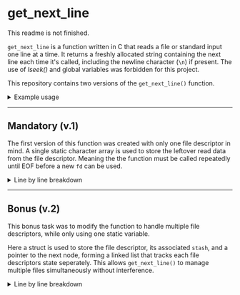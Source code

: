 # get_next_line

This readme is not finished.

`get_next_line` is a function written in C that reads a file or standard input one line at a time. It returns a freshly allocated string containing the next line each time it's called, including the newline character (`\n`) if present. The use of *lseek()* and global variables was forbidden for this project.

This repository contains two versions of the `get_next_line()` function.


<details>

<summary>Example usage</summary>
<br>
Reads the file `example.txt` line by line, prints each line to the terminal, and properly frees memory after each line.

```c
int fd = open("example.txt", O_RDONLY);
char *line;

while ((line = get_next_line(fd)) != NULL)
{
    printf("%s", line);
    free(line);
}
close(fd);
```

</details>

---

## Mandatory (v.1)
The first version of this function was created with only one file descriptor in mind. A single static character array is used to store the leftover read data from the file descriptor. Meaning the the function must be called repeatedly until EOF before a new `fd` can be used. 
<details>
<summary>Line by line breakdown</summary>

### 1. Variable declarations
`char *buf`
	Buffer to store the contents read by the read() operation.

`static char *stash`
	A persistent buffer to store the contents read into buf during the read() operations.

`char *line`
	Pointer to the line that will be returned. Up to and containing the newline or end of file.

---
### 2. Buffer memory allocation
```c
buf = malloc(BUFFER_SIZE + 1);
```
Allocate memory for the buffer *buf* using malloc().

*`BUFFER_SIZE` is a macro defined in the header file (get_next_line.h), modifiable by compiling with `-D` flag;*

```
cc main.c -D BUFFER_SIZE=9999
```

+1 is added for the null terminator, as we need *buf* to be a valid string.
<br>
<br>
<br>

```c
if (stash == NULL)
```
Check if stash has been initialized.
<br>
<br>
<br>
```c
	stash = ft_strdup("");
```
If stash is NULL, we need to initialize *stash* to be an empty null terminated string. For this, we use our helper function ft_strdup().The function allocates memory and returns a duplicate of the string passed in as an argument. <br>

---

### 3. The read operation

```c
stash = read_operation(fd, buf, stash);
```
Read the file in `BUFFER_SIZE` chunks and store the chunks in *stash*, until we find a newline `\n` in *stash*.
<br>
<br>
<br>

***Inside the helper function***

```c
char	*read_operation(int fd, char *buf, char *stash)
```

read_operation() is a helper function which will read the file in chunks and store the read chunks into *stash*, after each read it will check if *stash* contains a newline (`\n`), once it detects a newline or hits the end of the file, it returns *stash*.
<br>
<br>
<br>

***read_operation() variables***

`int bytes_read` - *Store the number of bytes read during the read() operation. This will be used as the index for the *buf* null terminator OR an indicator that the file has been fully read, since read() returns 0 if there is nothing left to read.*

`char *temp_stash` - *Temporary pointer used to store the result of ft_strjoin, before assigning the result back to stash. Prevents memory leaks when updating stash.*
<br>
<br>
<br>

```c
while (1)
```
While (1), is an infinite loop. This loop will only stop if a break is found. In our case, break will be used when there is nothing left to read, or a newline is found in *stash*.
<br>
<br>
<br>

```c
bytes_read = read(fd, buf, BUFFER_SIZE);
```
Store the number of bytes read by the read() operation in the variable bytes_read.
Run the read() operation on the *fd* specified by the caller, storing the read contents into *buf* and only reading BUFFER_SIZE amount of bytes.
<br>
<br>
<br>

```c
if (bytes_read <= 0)`<br>
	buf[0] = '\0';
``` 
If the read() operation returned 0 or less, meaning the end of the file was found and nothing was stored in buf. We null terminate buf at index 0.
<br>
<br>
<br>

```c
else
    buf[bytes_read] = '\0';
```
If more than 0 bytes were read, we null terminate buf at the index specified by the number of bytes read. This index will be pointing to the memory slot after the last character in buf.
<br>
<br>
<br>

```c
temp_stash = ft_strjoin(stash, buf);
```
Concatenate the contents of *buf* into *stash* using the helper function *ft_strjoin()*. Storing the new string returned by *ft_strjoin* in *temp_stash*.
<br>
<br>
<br>

```c
free (stash);
```
Free the current contents of *stash*.
<br>
<br>
<br>

```c
stash = temp_stash;

```
Assign the new string made of *stash*+*buf*, which is stored in *temp_stash*, to *stash*.
<br>
<br>
<br>

```c
if (ft_strchr(stash, '\n') != NULL || bytes_read <= 0)
```
Check if *stash* contains a newline `\n`, using the helper function *ft_strchr()*<br>
OR<br>
if *bytes_read* is 0 or less, meaning the end of the file has been reached.
<br>
<br>
<br>

```c
	break ;
```
If true, use *break* to exit the while loop.<br>

If false, loop again.
Eventually a newline character will be found or the end of the file will be reached.
<br>
<br>
<br>

```c
return (stash);
```
Once the while loop ends, we will return stash.

---

### 4. End of file check / Error check.
```c
if (stash == NULL || *stash == '\0')
```
If the read() operation returned NULL or stash points to a null terminator. We have nothing to return to the caller. The end of the file has been reached or there has been an error reading the file.
<br>
<br>
<br>

```c
{
	free (buf);
	free (stash);
	stash = NULL;
	return (NULL);
}
```
If true, free() the buffer *buf* and *stash*.
<br>Then also set *stash* to NULL. This must be done since *free()* does not set *stash* to NULL. It just deallocates the memory, leaving *stash* as a dangling pointer: it still contains the same memory address, which now points to freed (invalid) memory.<br>
Finally return (NULL).

---
### 5. Line extraction.
```c
line = extract_line(stash, &stash);
```
The line variable will hold the portion of the *stash* string up to and containing the newline character OR up to the end of the file, if no newline is present.
<br>
<br>
<br>

***Inside the helper fucntion***
```c
char	*extract_line(char *stash, char **updated_stash)
```
extract_line() is a helper function that extracts the next line from stash, including the newline if present.
It also trims the extracted part from stash, saving the remainder in *updated_stash so stash can continue where it left off on the next call.


Why *****updated_stash?***<br>
- Even though stash is declared as static in get_next_line(), when passed by value to extract_line(), reassigning it (e.g., stash = ft_strdup(...)) only modifies the local copy of the pointer. The original stash in get_next_line() remains unchanged.
- By contrast, passing a pointer to stash, as char **updated_stash, lets extract_line() directly modify the original pointer. Doing *updated_stash = ft_strdup(...) updates the actual stash in get_next_line(), preserving the new value and avoiding memory issues.
<br>
<br>
<br>

***extract_line() variables***

`char *line`- *The extracted line we want to return.*

`char *newline_index` - *A pointer to the newline character in the stash string.*
<br>
<br>
<br>

```c
newline_index = ft_strchr(stash, '\n');
```
Find the index of the newline character in stash with the helper function ft_strchr() and store the index in newline_index.
<br>
<br>
<br>

```c
if (newline_index)
{
	line = ft_strldup(stash, count_chars_to_newline(stash));
	*updated_stash = ft_strdup(newline_index + 1);
}
```
If a newline is found in stash

Use *ft_strldup()* to copy the part up to and including the newline into *line*. `count_chars_to_newline()` returns the number of characters to the newline, this specifies the number of bytes we will duplicate from *stash* to *line*.

Then update *updated_stash with a duplicate of the remaining string after the newline using ft_strdup().
This trims the processed line from *stash* and keeps only what’s left for the next call.
<br>
<br>
<br>

```c
else
{
	line = ft_strdup(stash);
	*updated_stash = NULL;
}
```
If no newline is found in stash, the entire stash is our final line.

Create *line* by duplicating *stash*, using *ft_strdup()*.

Update *stash* to NULL. As we no longer need to store content inside it.
<br>
<br>
<br>

```c
return (line);
```
Return the extracted string - *line*, back to *get_next_line()*.

---
### 6. Free and Return
```c
free (buf);
```
Free the buf memory.
<br>
<br>
<br>

```c
return (line);
```
Return the extracted line.

Exit function.

</details>

---

## Bonus (v.2)
This bonus task was to modify the function to handle multiple file descriptors, while only using one static variable.

Here a struct is used to store the file descriptor, its associated `stash`, and a pointer to the next node, forming a linked list that tracks each file descriptors state seperately. This allows `get_next_line()` to manage multiple files simultaneously without interference. 

<details>

<summary>Line by line breakdown</summary>

### 1. Struct
```c
typedef struct s_fd_node
{
	int			fd;
	char                    *stash;
	struct s_fd_node	*next;
} t_fd_node;
```
Creating a linked list where each node represents an open file descriptor is essential when handling multiple file descriptors. By dynamically creating and linking nodes as needed, the progam can manage an arbitrary number of simultaneous file reads. 

Each node stores the file descriptor `fd`, a `stash` buffer that holds leftover data between reads, and a pointer `next` to the next node in the list. 

This allows the function to independantly track the reading state of reach file, so data from one descriptor doesnt interfere with another.

---
### 2. Variables
`static t_fd_node   *head;` 

- Pointer to the head of the linked list of file descriptor nodes. Since it is static, it retains its value between calls, so the list of open files and thei buffers persist as long as the program runs or until the nodes are removed. 
<br>

`t_fd_node  *current;`

- Pointer to the node coresponding to the file descriptor passed to `get_next_line()`. It either points to an existing node or a newly created one, representing the file being read. 
<br>

`char  *buf;`

- A temporary buffer allocated each time `get_next_line()`is called. Used to store data read from the file descriptor before appending it to the stash. Has the size of `BUFFER_SIZE + 1` to accommodate a null terminator. 
<br>

`char  *line;`

- Holds the line extracted from the stash, which will be returned by the function. It contains either a line ending in a newline character or the remaining data at EOF *(end of file)*

---
### 3. Find / create node.
```c
current = find_or_create_node(&head, fd);
```
This line calls a helper function to locate the linked list node corresponding to the given file descriptor. 
- If such a node already exists in the list *(meaning we have previously read from this fd)*, it returns a pointer to that node. 
- If no node is found, it creates a new node, initializes its fields (sets the `fd`, creates an empty stash, and sets `next`to NULL), and adds it to the linked list.

So after this call, `current` points to the node managing the reading state for the requested `fd`.

*Passing `&head` allows the function to modify the actual head pointer itself (such as when adding the first node to an empty list), whereas passing just head would only modify a local copy without affecting the original list.*
<br>

---
<details>

<summary>Helper function find_or_create_node() line by line breakdown.</summary>
<br>

`t_fd_node  **node;` 

- Declares a pointer to a pointer of type `t_fd_node`, allowing us to traverse the linked list while keeping track of the address of the pointer that points to the current node.
<br>

```c
node = head;
```
- Initializes `node` to point to the head pointer of the linked list.
<br>

```c
while (*node && (*node)->fd != fd)
	node = &(*node)->next;
```
- Traverses the linked list by moving `node`to the address of the `next` pointer of the current node.
- Stopping if it finds a node where `fd`matches or reaches the end of the linked list.
<br>

```c
if (!*node)
{
```
- If we reach the end of the linked list without finding the `fd`, this means no node for this `fd`exists yet, so we must create it and add it to the list. 
<br>

```c
	*node = malloc(sizeof(t_fd_node));
````
- Allocates memory for the new node using malloc().
<br>

```c
	(*node)->fd = fd;
```
- Initializes the new nodes `fd` with the requested file descriptor.
<br>

```c
	(*node)->stash = ft_strdup("");
```
- Initializes the new nodes `stash`to an empty string.
<br>

```c
	(*node)->next = NULL;
}
```
- Sets the new nodes `next` pointer to NULL, since this will be the last node for now.
<br>

```c
return (*node);
```
- Returns the pointer to the found or newly created node.
</details>
---
### 4. Reading the file.
```c
buf = malloc(BUFFER_SIZE + 1);
```
- Dynamically allocates memory for the temporary buffer `buf`. This buffer is used in the subsequent read calls to temporarily hold chunks of data before appending them to the stash.

- `BUFFER_SIZE`is a predetermined constant that determines how many bytes to read at a time. This can be adjusted by compiling the program using the define flag `-D`. `cc main.c -D BUFFER_SIZE=9999`.
- The `+1` is to allocate space for a null termintor, so the buffer can be treated as a valid string after reading.
<br>

```c
current->stash = read_operation(fd, buf, current->stash);
```
Calls a helper function to read data from the file descriptor `fd` into the temporary buffer `buf`, then appends the data to the existing stash `current->stash`.

- `read_operation()` reads `BUFFER_SIZE` chunks of data from `fd` into `buf`. 

- - It then concatenates the read data (`buf`) to the existing stash (`stash`), preseving data from previous reads.

- - After each read, it searches the contents of `stash` for a newline character. 

- - Once a newline character is found OR the end of the file is reached, the contents of `stash` are returned and assigned back to the current nodes stash.

---

<details>

<summary> Helper function read_operation() line by line breakdown.</summary>
<br>

`int	bytes_read;`
- Stores how many bytes were read from the file descriptor.

`char *temp_stash;`
- Will temporarily hold the result of concatenating the old stash and buffer. 
<br>


```c
while (1)
{
```
Begins an infinite loop which will only break if a newline character is found in `stash`or reading is done (EOF or error).
<br>
<br>


```c
	bytes_read = read(fd, buf, BUFFER_SIZE);
```
Reads upto `BUFFER_SIZE`bytes from `fd` into `buf`.
- `bytes_read` will be:
- - `> 0`: Number of bytes read.
- - `== 0`: End of file (EOF).
- - `< 0`: read error.
<br>
<br>

```c
	if (bytes_read <= 0)
		buf[0] = '\0';
	else
		buf[bytes_read] = '\0';
```
- If no data is read (EOF or error), `buf` is set to an empty string.
- If data is read, a null terminator is added so that `buf` is a valid string.
<br>
<br>


```c
    temp_stash = ft_strjoin(stash, buf);
    free(stash);
    stash = temp_stash;
```
- Concatenates the old stash with the new buffer string using `ft_strjoin()`, which retruns a dynamically allocated string. Stores the new string in `temp_stash`.
- Frees the old `stash` to avoid memory leaks.
- Updates `stash` with the newly combined string.
<br>
<br>

```c
	if (ft_strchr(stash, '\n') != NULL || bytes_read <= 0)
		break ;
}
```
Break the loop if:
- the updated `stash` contains a newline character. This means we have enough data to extract the full line.
- we hit EOF or recieve a read error (`bytes_read <= 0`). 

Otherwise loop again until the break condition is met.
<br>
<br>

```c
return (stash);
```
When the loop ends, the final `stash`is returned. 

</details>

---

### 5. End of file / Error check.

```c
if (current->stash == NULL || *current->stash == '\0')
{
```
Checks wheather the current nodes `stash` is:
- NULL: Meaning memory allocation failed or it was never initialized.
- An empty string, meaning no meaningful data was read from the file.

If either condition is true, there is no line to return. 
<br>
<br>

```c
	free (buf);
	ft_remove_node_fd(&head, current);
	return (NULL);
}
```
Clean up and exit.
- `free(buf)`: Frees the temporary buffer to avoid memory leaks.
- `ft_remove_node(&head, current)`: Removes this file descriptors node fom the linked list, using a helper function.
- `return (NULL)`: Returns NULL to indicate no line could be read.

---

<details>

<summary> Helper function ft_remove_node() line by line breakdown </summary>

<br>

`t_fd_node  *previous;`
- A pointer which will track the node that comes before the node that we want to remove. This is necessary since we must update its `next` pointer to skip over the `current` node.
<br>


```c
if (*head == NULL || current == NULL)
	return ;
```
NULL check to avoid unnecessary operations.
- If the list is empty or `current` is invalid, there is nothing to free.
<br>


```c
if (*head == current)
	{
````
- Checks if the node to remove is the first in the list.
<br>


```c
	*head = (*head)->next;
```
Sets the head of the list to the next node.
- In a singly linked list, the head pointer points to the first node in the list. If the node we want to remove is that first node, we need to move the head pointer to the next node, so the list no longer includes the one we’re deleting.
<br>


```c
	free(current->stash);
	free(current);
}
````
- Free the `stash` of the node, since it was dynamically allocated.
- Free the node.
<br>


```c
else
{
	previous = *head;
		while (previous && previous->next != current)
			previous = previous->next;
```
If the node we want to remove is NOT the head of the linked list, we must find the node that comes before `current`.
- First set node `previous` to the start of the linked list.
- Traverse the list to find the node that comes before the `current` node that we want to remove.
- Once `previous->next` points to `current`, we have found the node that comes before the node we wish to remove. Exit the while loop.
<br>


```c
	if (previous)
```
Confirms that we have found a valid node, specifically the node that comes before the `current` node.
<br>


```c
	{
		previous->next = current->next;
		free(current->stash);
		free(current);
	}
```
- Links `previous` to the node that comes after `current`.
- Frees the `stash` of the node we are removing.
- Frees the node we want to remove.
<br>


```c
return ;
```
- Once the correct node has been found, the list has been relinked, and the node plus its contents have been freed, we can exit the function. 

</details>

---

### 6. Extract the return line from stash.

```c
line = extract_line(current->stash, &current->stash);
```
This line calls the helper function `extract_line()` to:
- Extract a complete line from the current `stash`, including the newline character if present. The extracted line is then assigned to `line`, which will be returned from `get_next_line()`.
- Update the `stash` with whatever content remains after that line.

---

<details>

<summary> Helper function extract_line() line by line breakdown. </summary>
<br>

**Function prototype**


`char *extract_line(char **stash)`
- `stash` Pointer to the pointer of `stash`. Passing in the address of the pointer, we are able to update it with a new pointer that will point to the remaining content of `stash` once it has been trimmed. Dereferencing this will allow access to the values stored in `stash`. 



**Variables**

`char *trimmed_stash`
- Will temporarily store the remaining contents of `stash` that come after the newline. 

`char *line;`
- Will hold the extracted line that will be returned.

`char *newline_i_ptr;`
- Pointer to the first `\n` character (if any).

`int newline_index;`
- The index / position of the newline character in the `stash` string.
<br>

**Logic**


```c
newline_i_ptr = ft_strchr(stash, '\n');
```
Searches for the first occurance of `\n` in `stash`.
- If found, `newline_i_ptr` points to it.
- If not, `newline_i_ptr` is NULL.
<br>

```c
if (newline_i_ptr)
{
	newline_index = 0;
	while (*stash[newline_index] != '\n')
		newline_index++;
```
If a newline character is found in `stash`;
- Calculate the position of the newline in `stash` and store the index number in `newline_index`.
<br>

```c
	line = ft_strldup(*stash, newline_index + 1);
````
Duplicates the string **up to and including the newline character** and assigns the duplicated string to `line`.
<br>

```c
	trimmed_stash = ft_strdup(newline_i_ptr + 1);
```
Copies everything **after** the newline character in `stash` into a new string.
- Save the newly allocated string in `trimmed_stash`.
<br>

```c
	free(*stash);
	*stash = trimmed_stash;
```
- Free the old contents of `stash`.
- Update the `stash` pointer to point to the beginning of the new trimmed string.
<br>

```c
else
{
	line = ft_strdup(*stash);
	free(*stash);
	*stash = NULL;
}
```
If no newline is found in `stash`, there is no need to trim the stash. 
- Copy the remaining contents of `stash` to `line`.
- Free the contents of `stash`.
- Set stash to NULL, to prevent a dangling pointer.
<br>

```c
return (line);
```
Finally return the extracted `line` from `stash` and exit function.

</details>

---

### 7. Free and exit.

```c
free (buf);
return (line);
```
-Free the temporary buffer.
-Return the `line` read from `fd` to the caller.

</details>

